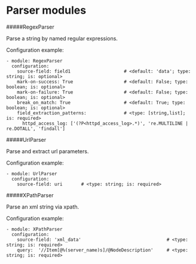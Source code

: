Parser modules
==========

#####RegexParser

Parse a string by named regular expressions.

Configuration example:

    - module: RegexParser
      configuration:
        source-field: field1                    # <default: 'data'; type: string; is: optional>
        mark-on-success: True                   # <default: False; type: boolean; is: optional>
        mark-on-failure: True                   # <default: False; type: boolean; is: optional>
        break_on_match: True                    # <default: True; type: boolean; is: optional>
        field_extraction_patterns:              # <type: [string,list]; is: required>
          httpd_access_log: ['(?P<httpd_access_log>.*)', 're.MULTILINE | re.DOTALL', 'findall']

#####UrlParser

Parse and extract url parameters.

Configuration example:

    - module: UrlParser
      configuration:
        source-field: uri       # <type: string; is: required>

#####XPathParser

Parse an xml string via xpath.

Configuration example:

    - module: XPathParser
      configuration:
        source-field: 'xml_data'                                # <type: string; is: required>
        query:  '//Item[@%(server_name)s]/@NodeDescription'     # <type: string; is: required>